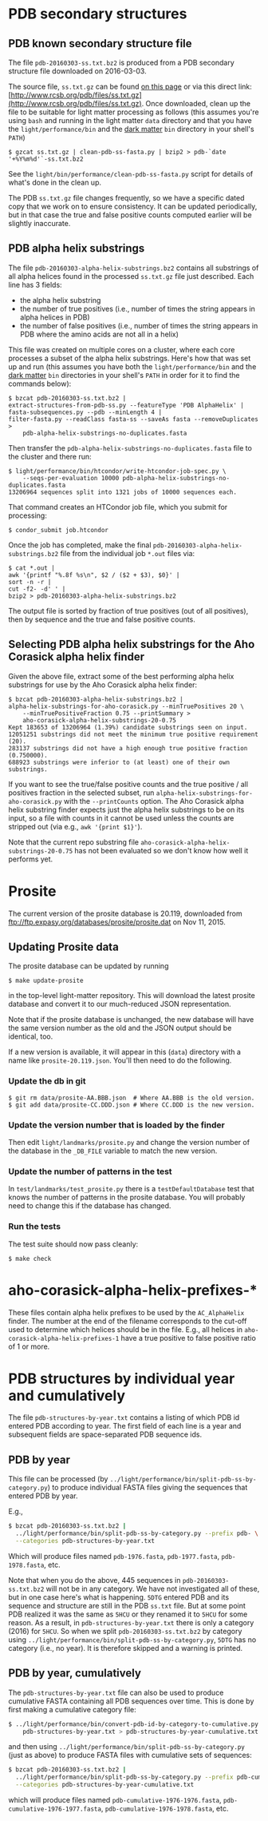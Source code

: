 # PDB secondary structures

## PDB known secondary structure file

The file `pdb-20160303-ss.txt.bz2` is produced from a PDB secondary
structure file downloaded on 2016-03-03.

The source file, `ss.txt.gz` can be found
[on this page](http://www.rcsb.org/pdb/static.do?p=download/http/index.html)
or via this direct link:
[http://www.rcsb.org/pdb/files/ss.txt.gz](http://www.rcsb.org/pdb/files/ss.txt.gz). Once
downloaded, clean up the file to be suitable for light matter processing as
follows (this assumes you're using `bash` and running in the light matter
`data` directory and that you have the `light/performance/bin` and
the [dark matter](https://github.com/acorg/dark-matter/) `bin` directory in
your shell's `PATH`)

    $ gzcat ss.txt.gz | clean-pdb-ss-fasta.py | bzip2 > pdb-`date '+%Y%m%d'`-ss.txt.bz2

See the `light/bin/performance/clean-pdb-ss-fasta.py` script for details of
what's done in the clean up.

The PDB `ss.txt.gz` file changes frequently, so we have a specific dated
copy that we work on to ensure consistency. It can be updated periodically,
but in that case the true and false positive counts computed earlier will
be slightly inaccurate.

## PDB alpha helix substrings

The file `pdb-20160303-alpha-helix-substrings.bz2` contains all substrings
of all alpha helices found in the processed `ss.txt.gz` file just
described. Each line has 3 fields:

  * the alpha helix substring
  * the number of true positives (i.e., number of times the string appears
    in alpha helices in PDB)
  * the number of false positives (i.e., number of times the string appears
    in PDB where the amino acids are not all in a helix)

This file was created on multiple cores on a cluster, where each core
processes a subset of the alpha helix substrings. Here's how that was set
up and run (this assumes you have both the `light/performance/bin` and the
[dark matter](https://github.com/acorg/dark-matter/) `bin` directories in
your shell's `PATH` in order for it to find the commands below):

    $ bzcat pdb-20160303-ss.txt.bz2 |
    extract-structures-from-pdb-ss.py --featureType 'PDB AlphaHelix' |
    fasta-subsequences.py --pdb --minLength 4 |
    filter-fasta.py --readClass fasta-ss --saveAs fasta --removeDuplicates >
        pdb-alpha-helix-substrings-no-duplicates.fasta

Then transfer the `pdb-alpha-helix-substrings-no-duplicates.fasta` file to
the cluster and there run:

    $ light/performance/bin/htcondor/write-htcondor-job-spec.py \
        --seqs-per-evaluation 10000 pdb-alpha-helix-substrings-no-duplicates.fasta
    13206964 sequences split into 1321 jobs of 10000 sequences each.

That command creates an HTCondor job file, which you submit for processing:

    $ condor_submit job.htcondor

Once the job has completed, make the final
`pdb-20160303-alpha-helix-substrings.bz2` file from the individual job
`*.out` files via:

    $ cat *.out |
    awk '{printf "%.8f %s\n", $2 / ($2 + $3), $0}' |
    sort -n -r |
    cut -f2- -d' ' |
    bzip2 > pdb-20160303-alpha-helix-substrings.bz2

The output file is sorted by fraction of true positives (out of all
positives), then by sequence and the true and false positive counts.

## Selecting PDB alpha helix substrings for the Aho Corasick alpha helix finder

Given the above file, extract some of the best performing alpha helix
substrings for use by the Aho Corasick alpha helix finder:

    $ bzcat pdb-20160303-alpha-helix-substrings.bz2 |
    alpha-helix-substrings-for-aho-corasick.py --minTruePositives 20 \
        --minTruePositiveFraction 0.75 --printSummary >
        aho-corasick-alpha-helix-substrings-20-0.75
    Kept 183653 of 13206964 (1.39%) candidate substrings seen on input.
    12051251 substrings did not meet the minimum true positive requirement (20).
    283137 substrings did not have a high enough true positive fraction (0.750000).
    688923 substrings were inferior to (at least) one of their own substrings.

If you want to see the true/false positive counts and the true positive /
all positives fraction in the selected subset, run
`alpha-helix-substrings-for-aho-corasick.py` with the `--printCounts`
option.  The Aho Corasick alpha helix substring finder expects just the
alpha helix substrings to be on its input, so a file with counts in it
cannot be used unless the counts are stripped out (via e.g., `awk '{print
$1}'`).

Note that the current repo substring file
`aho-corasick-alpha-helix-substrings-20-0.75` has not been evaluated so we
don't know how well it performs yet.

# Prosite

The current version of the prosite database is 20.119, downloaded from
ftp://ftp.expasy.org/databases/prosite/prosite.dat on Nov 11, 2015.

## Updating Prosite data

The prosite database can be updated by running

    $ make update-prosite

in the top-level light-matter repository.  This will download the latest
prosite database and convert it to our much-reduced JSON representation.

Note that if the prosite database is unchanged, the new database will have
the same version number as the old and the JSON output should be identical,
too.

If a new version is available, it will appear in this (`data`) directory
with a name like `prosite-20.119.json`. You'll then need to do the following.

### Update the db in git

    $ git rm data/prosite-AA.BBB.json  # Where AA.BBB is the old version.
    $ git add data/prosite-CC.DDD.json # Where CC.DDD is the new version.

### Update the version number that is loaded by the finder

Then edit `light/landmarks/prosite.py` and change the version number of
the database in the `_DB_FILE` variable to match the new version.

### Update the number of patterns in the test

In `test/landmarks/test_prosite.py` there is a `testDefaultDatabase` test
that knows the number of patterns in the prosite database. You will
probably need to change this if the database has changed.

### Run the tests

The test suite should now pass cleanly:

    $ make check

# aho-corasick-alpha-helix-prefixes-*

These files contain alpha helix prefixes to be used by the `AC_AlphaHelix`
finder. The number at the end of the filename corresponds to the cut-off
used to determine which helices should be in the file. E.g., all helices in
`aho-corasick-alpha-helix-prefixes-1` have a true positive to false
positive ratio of 1 or more.

# PDB structures by individual year and cumulatively

The file `pdb-structures-by-year.txt` contains a listing of which PDB id
entered PDB according to year. The first field of each line is a year and
subsequent fields are space-separated PDB sequence ids.

## PDB by year

This file can be processed (by
`../light/performance/bin/split-pdb-ss-by-category.py`) to produce
individual FASTA files giving the sequences that entered PDB by year.

E.g.,

```sh
$ bzcat pdb-20160303-ss.txt.bz2 |
  ../light/performance/bin/split-pdb-ss-by-category.py --prefix pdb- \
  --categories pdb-structures-by-year.txt
```

Which will produce files named `pdb-1976.fasta`, `pdb-1977.fasta`,
`pdb-1978.fasta`, etc.

Note that when you do the above, 445 sequences in `pdb-20160303-ss.txt.bz2`
will not be in any category. We have not investigated all of these, but in
one case here's what is happening. `5DTG` entered PDB and its sequence and
structure are still in the PDB `ss.txt` file.  But at some point PDB
realized it was the same as `5HCU` or they renamed it to `5HCU` for some
reason. As a result, in `pdb-structures-by-year.txt` there is only a
category (2016) for `5HCU`. So when we split `pdb-20160303-ss.txt.bz2` by
category using `../light/performance/bin/split-pdb-ss-by-category.py`,
`5DTG` has no category (i.e., no year). It is therefore skipped and a
warning is printed.

## PDB by year, cumulatively

The `pdb-structures-by-year.txt` file can also be used to produce
cumulative FASTA containing all PDB sequences over time. This is done by
first making a cumulative category file:

```sh
$ ../light/performance/bin/convert-pdb-id-by-category-to-cumulative.py < \
    pdb-structures-by-year.txt > pdb-structures-by-year-cumulative.txt
```

and then using `../light/performance/bin/split-pdb-ss-by-category.py` (just
as above) to produce FASTA files with cumulative sets of sequences:

```sh
$ bzcat pdb-20160303-ss.txt.bz2 |
  ../light/performance/bin/split-pdb-ss-by-category.py --prefix pdb-cumulative- \
  --categories pdb-structures-by-year-cumulative.txt
```

which will produce files named `pdb-cumulative-1976-1976.fasta`,
`pdb-cumulative-1976-1977.fasta`, `pdb-cumulative-1976-1978.fasta`, etc.
